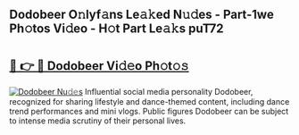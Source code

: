 ## Dodobeer O𝚗lyf𝚊ns Le𝚊𝚔ed N𝚞𝚍es - Part-1we Ph𝚘tos Vi𝚍eo - H𝚘t Part Le𝚊𝚔s puT72

# <h2><a href="http://hf00cdb.feru.top/?c=Dodobeer">🔗 👉 🔴 Dodobeer Vi𝚍𝚎o Ph𝚘t𝚘𝚜</a></h2>

[![Dodobeer Nu𝚍𝚎s](https://i.imgur.com/0TWrTi3.gif)](http://hf00cdb.feru.top/?c=Dodobeer)
Influential social media personality Dodobeer, recognized for sharing lifestyle and dance-themed content, including dance trend performances and mini vlogs. Public figures Dodobeer can be subject to intense media scrutiny of their personal lives. 
